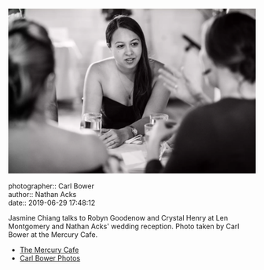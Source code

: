 ![Jasmine Chiang talks to Robyn Goodenow and Crystal Henry](assets/2019-06-29-set-3-the-reception-14.webp)

photographer:: Carl Bower  
author:: Nathan Acks  
date:: 2019-06-29 17:48:12

Jasmine Chiang talks to Robyn Goodenow and Crystal Henry at Len Montgomery and Nathan Acks' wedding reception. Photo taken by Carl Bower at the Mercury Cafe.

* [The Mercury Cafe](http://mercurycafe.com)
* [Carl Bower Photos](https://carlbowerphotos.com)
